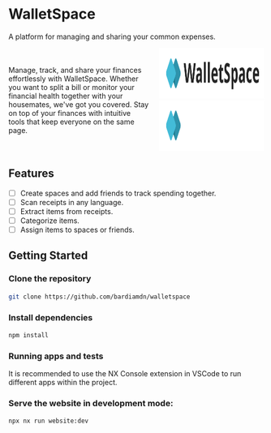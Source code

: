 # WalletSpace

A platform for managing and sharing your common expenses.

<div style="display: flex; justify-content: space-between; align-items: center;">
<div style="flex: 2; padding-right: 20px;">

Manage, track, and share your finances effortlessly with WalletSpace. Whether you want to split a bill or monitor your financial health together with your housemates, we've got you covered. Stay on top of your finances with intuitive tools that keep everyone on the same page.

</div>
  <div style="flex: 1.5;" align="right">
  <img src="libs/assets/images/logo-lockup-light.svg#gh-light-mode-only" height="100px" alt="WalletSpace logo (light mode)">
  <img src="libs/assets/images/logo-lockup-dark.svg#gh-dark-mode-only" height="100px" alt="WalletSpace logo (dark mode)">
</div>
</div>

## Features

- [ ] Create spaces and add friends to track spending together.
- [ ] Scan receipts in any language.
- [ ] Extract items from receipts.
- [ ] Categorize items.
- [ ] Assign items to spaces or friends.

## Getting Started

### Clone the repository

```bash
git clone https://github.com/bardiamdn/walletspace
```

### Install dependencies

```bash
npm install
```

### Running apps and tests

It is recommended to use the NX Console extension in VSCode to run different apps within the project.

### Serve the website in development mode:

```bash
npx nx run website:dev
```
